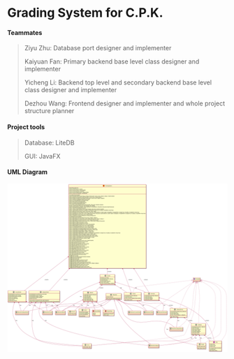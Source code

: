 # Grading System for C.P.K.

#### Teammates

> Ziyu Zhu: Database port designer and implementer
>
> Kaiyuan Fan: Primary backend base level class designer and implementer
>
> Yicheng Li: Backend top level and secondary backend base level class designer and implementer
>
> Dezhou Wang: Frontend designer and implementer and whole project structure planner

#### Project tools

> Database: LiteDB
>
> GUI: JavaFX

#### UML Diagram
![setup uml](https://github.com/HONG-XIN/GradingSystem/blob/master/doc/UML.png)
